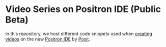 # Video Series on Positron IDE (Public Beta)

In this repository, we host different code snippets used when [creating videos](https://www.youtube.com/watch?v=M8LhG5jbffw&list=PL50Yqb_ZFDefn4EKmoe2_wie06zO9qzof) on the new [Positron IDE](https://github.com/posit-dev/positron) by [Posit](https://posit.com).


